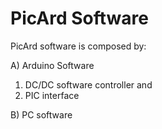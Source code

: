 # PicArd Software

PicArd software is composed by:

A) Arduino Software
1. DC/DC software controller and
2. PIC interface

B) PC software

 

